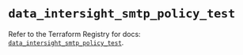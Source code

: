 # `data_intersight_smtp_policy_test`

Refer to the Terraform Registry for docs: [`data_intersight_smtp_policy_test`](https://registry.terraform.io/providers/ciscodevnet/intersight/1.0.71/docs/data-sources/smtp_policy_test).
